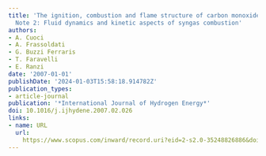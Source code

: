 ```yaml
---
title: 'The ignition, combustion and flame structure of carbon monoxide/hydrogen mixtures.
  Note 2: Fluid dynamics and kinetic aspects of syngas combustion'
authors:
- A. Cuoci
- A. Frassoldati
- G. Buzzi Ferraris
- T. Faravelli
- E. Ranzi
date: '2007-01-01'
publishDate: '2024-01-03T15:58:18.914782Z'
publication_types:
- article-journal
publication: '*International Journal of Hydrogen Energy*'
doi: 10.1016/j.ijhydene.2007.02.026
links:
- name: URL
  url: 
    https://www.scopus.com/inward/record.uri?eid=2-s2.0-35248826886&doi=10.1016%2fj.ijhydene.2007.02.026&partnerID=40&md5=f51a9a607740734a7e0f8ee460c4362c
---
```

